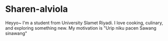 # Sharen-alviola
Heyyo~ I'm a student from University Slamet Riyadi. I love cooking, culinary, and exploring something new. My motivation is "Urip niku pacen Sawang sinawang" 
